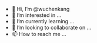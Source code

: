 - 👋 Hi, I’m @wuchenkang
- 👀 I’m interested in ...
- 🌱 I’m currently learning ...
- 💞️ I’m looking to collaborate on ...
- 📫 How to reach me ...

<!---
wuchenkang/wuchenkang is a ✨ special ✨ repository because its `README.md` (this file) appears on your GitHub profile.
You can click the Preview link to take a look at your changes.
--->

